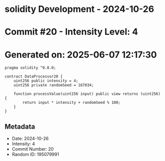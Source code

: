 ﻿# solidity Development - 2024-10-26
# Commit #20 - Intensity Level: 4
# Generated on: 2025-06-07 12:17:30
```solidity
pragma solidity ^0.8.0;

contract DataProcessor20 {
    uint256 public intensity = 4;
    uint256 private randomSeed = 167034;

    function processValue(uint256 input) public view returns (uint256) {
        return input * intensity + randomSeed % 100;
    }
}
```
## Metadata
- Date: 2024-10-26
- Intensity: 4
- Commit Number: 20
- Random ID: 195079991
